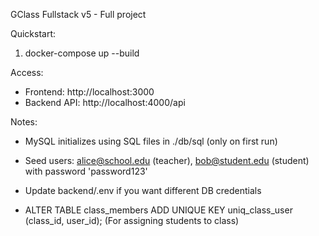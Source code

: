 GClass Fullstack v5 - Full project

Quickstart:
1. docker-compose up --build

Access:
- Frontend: http://localhost:3000
- Backend API: http://localhost:4000/api

Notes:
- MySQL initializes using SQL files in ./db/sql (only on first run)
- Seed users: alice@school.edu (teacher), bob@student.edu (student) with password 'password123'
- Update backend/.env if you want different DB credentials

 - ALTER TABLE class_members ADD UNIQUE KEY uniq_class_user (class_id, user_id); (For assigning students to class)
